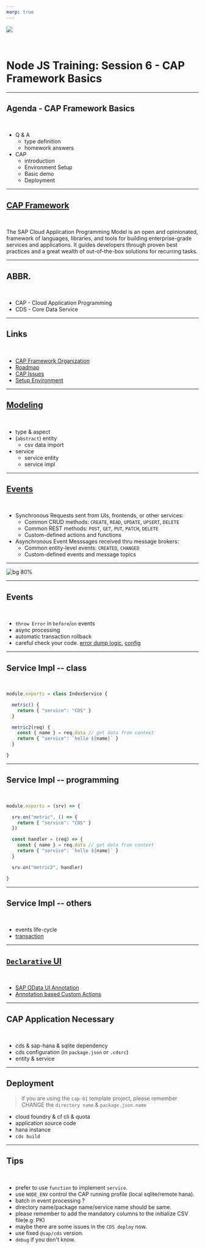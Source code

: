 ```yaml
---
marp: true
---
```


![](https://res.cloudinary.com/digf90pwi/image/upload/v1582530996/Nodejs-banner-1_dx6z63.jpg)

<br>

# Node JS Training: Session 6 - CAP Framework Basics

---

## Agenda - CAP Framework Basics

<br>

* Q & A
  * type definition
  * homework answers
* CAP
  * introduction
  * Environment Setup
  * Basic demo
  * Deployment


---

## [CAP Framework](https://cap.cloud.sap/docs/about/)

<br>

The SAP Cloud Application Programming Model is an open and opinionated, framework of languages, libraries, and tools for building enterprise-grade services and applications. It guides developers through proven best practices and a great wealth of out-of-the-box solutions for recurring tasks.

--- 

## ABBR.

<br>

* CAP - Cloud Application Programming
* CDS - Core Data Service

---

## Links

<br>

* [CAP Framework Organization](https://github.wdf.sap.corp/cap)
* [Roadmap](https://github.wdf.sap.corp/cap/matters/projects/33#card-138161)
* [CAP Issues](https://github.wdf.sap.corp/cap/issues/issues)
* [Setup Environment](https://cap.cloud.sap/docs/get-started/)

---

## [Modeling](https://cap.cloud.sap/docs/guides/domain-models#about-domain-models)

<br>

* type & aspect
* (`abstract`) entity
  * csv data import
* service
  * service entity
  * service impl

---

## [Events](https://cap.cloud.sap/docs/guides/providing-services#handling-events)

<br>

* Synchronous Requests sent from UIs, frontends, or other services:
  * Common CRUD methods: `CREATE`, `READ`, `UPDATE`, `UPSERT`, `DELETE`
  * Common REST methods: `POST`, `GET`, `PUT`, `PATCH`, `DELETE`
  * Custom-defined actions and functions 
* Asynchronous Event Messsages received thru message brokers:
  * Common entity-level events: `CREATED`, `CHANGED`
  * Custom-defined events and message topics

---

![bg 80%](https://res.cloudinary.com/digf90pwi/image/upload/v1588225889/CAP-Events-Lifecycle_1_ji8huo.png)

---

## Events

<br>

* `throw Error` in `before`/`on` events
* async processing
* automatic transaction rollback
* careful check your code. [error dump logic](https://github.wdf.sap.corp/cdx/cds-services/blob/master/lib/adapter/odata-v4/handlers/error.js#L3), [config](https://github.wdf.sap.corp/CentralInvoices/workflow-service/blob/e2960467efc81687451f35b68e2b1229d52837e8/workflow-service/srv/WorkflowService.js#L113)

---

## Service Impl -- class

<br>

```js
module.exports = class IndexService {

  metric() {
    return { "service": "CDS" }
  }

  metric2(req) {
    const { name } = req.data // get data from context
    return { "service": `hello ${name}` }
  }

}
```

---

## Service Impl -- programming

<br>

```js
module.exports = (srv) => {

  srv.on("metric", () => {
    return { "service": "CDS" }
  })

  const handler = (req) => {
    const { name } = req.data // get data from context
    return { "service": `hello ${name}` }
  }

  srv.on("metric2", handler)

}
```

---

## Service Impl -- others

<br>

* events life-cycle
* [transaction](https://cap.cloud.sap/docs/node.js/api#cds-transaction)

---

## [`Declarative` UI](https://cap.cloud.sap/docs/guides/fiori/)

<br>

* [SAP OData UI Annotation](https://github.com/SAP/odata-vocabularies/blob/master/vocabularies/UI.md)
* [Annotation based Custom Actions](https://wiki.wdf.sap.corp/wiki/pages/viewpage.action?spaceKey=fioritech&title=Annotation+based+Custom+Actions)

--- 

 

## CAP Application Necessary

<br>

* cds & sap-hana & sqlite dependency
* cds configuration (in `package.json` or `.cdsrc`)
* entity & service

---

## Deployment

> if you are using the `cap-01` template project, please remember CHANGE the `directory name` & `package.json.name` 

* cloud foundry & cf cli & quota
* application source code
* hana instance
* `cds build`

---

## Tips

<br>

* prefer to use `function` to implement `service`.
* use `NODE_ENV` control the CAP running profile (local sqlite/remote hana).
* batch in event processing ?
* directory name/package name/service name should be same.
* please remember to add the mandatory columns to the initialize CSV file(e.g. PK)
* maybe there are some issues in the `CDS deploy` now.
* use fixed `@sap/cds` version.
* `debug` if you don't know.

